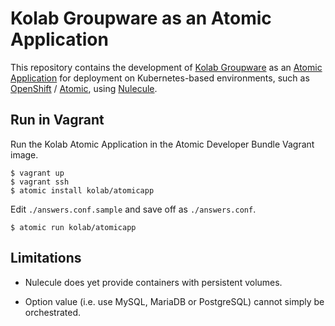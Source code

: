 # Kolab Groupware as an Atomic Application

This repository contains the development of
[Kolab Groupware](https://kolab.org) as an
[Atomic Application](http://www.projectatomic.io/docs/atomicapp/) for
deployment on Kubernetes-based environments, such as
[OpenShift](https://www.openshift.com/) /
[Atomic](http://www.projectatomic.io), using
[Nulecule](http://www.projectatomic.io/docs/nulecule/).

## Run in Vagrant

Run the Kolab Atomic Application in the Atomic Developer Bundle Vagrant
image.

    $ vagrant up
    $ vagrant ssh
    $ atomic install kolab/atomicapp

Edit `./answers.conf.sample` and save off as `./answers.conf`.

    $ atomic run kolab/atomicapp

## Limitations

  * Nulecule does yet provide containers with persistent volumes.

  * Option value (i.e. use MySQL, MariaDB or PostgreSQL) cannot simply
    be orchestrated.

